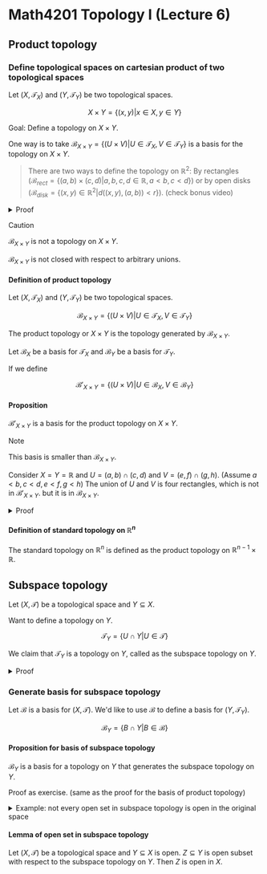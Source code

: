 # Math4201 Topology I (Lecture 6)

## Product topology

### Define topological spaces on cartesian product of two topological spaces

Let $(X,\mathcal{T}_X)$ and $(Y,\mathcal{T}_Y)$ be two topological spaces.

$$
X\times Y=\{(x,y)|x\in X,y\in Y\}
$$

Goal: Define a topology on $X\times Y$.

One way is to take $\mathcal{B}_{X\times Y}=\{(U\times V)|U\in \mathcal{T}_X,V\in \mathcal{T}_Y\}$ is a basis for the topology on $X\times Y$.

> There are two ways to define the topology on $\mathbb{R}^2$: By rectangles ($\mathcal{B}_{rect}=\{(a,b)\times (c,d)|a,b,c,d\in \mathbb{R},a<b,c<d\}$) or by open disks ($\mathcal{B}_{disk}=\{(x,y)\in \mathbb{R}^2|d((x,y),(a,b))<r\}$). (check bonus video)

<details>
<summary>Proof</summary>

Take $U=X,V=Y$, then $(x,y)\in (U\times V)=X\times Y$.

So the first property of basis is satisfied.

Check the second property of basis:

Let $B_1=U_1\times V_1,B_2=U_2\times V_2$ be two basis elements, and $(x,y)\in B_1\cap B_2$.

$$
B_1\cap B_2=(U_1\times V_1)\cap (U_2\times V_2)=(U_1\cap U_2)\times (V_1\cap V_2)
$$

Since $U_1\cap U_2\in \mathcal{T}_X$ and $V_1\cap V_2\in \mathcal{T}_Y$, we have $(U_1\cap U_2)\times (V_1\cap V_2)\in \mathcal{B}_{X\times Y}$.

Take $B_3=(U_1\cap U_2)\times (V_1\cap V_2)$, then $(x,y)\in B_3=B_1\cap B_2$.

</details>

> [!CAUTION]
>
> $\mathcal{B}_{X\times Y}$ is not a topology on $X\times Y$.
>
> $\mathcal{B}_{X\times Y}$ is not closed with respect to arbitrary unions.

#### Definition of product topology

Let $(X,\mathcal{T}_X)$ and $(Y,\mathcal{T}_Y)$ be two topological spaces.

$$
\mathcal{B}_{X\times Y}=\{(U\times V)|U\in \mathcal{T}_X,V\in \mathcal{T}_Y\}
$$

The product topology or $X\times Y$ is the topology generated by $\mathcal{B}_{X\times Y}$.

Let $\mathcal{B}_X$ be a basis for $\mathcal{T}_X$ and $\mathcal{B}_Y$ be a basis for $\mathcal{T}_Y$.

If we define

$$
\mathcal{B}'_{X\times Y}=\{(U\times V)|U\in \mathcal{B}_X,V\in \mathcal{B}_Y\}
$$

#### Proposition

$\mathcal{B}'_{X\times Y}$ is a basis for the product topology on $X\times Y$.

> [!NOTE]
>
> This basis is smaller than $\mathcal{B}_{X\times Y}$.
>
> Consider $X=Y=\mathbb{R}$ and $U=(a,b)\cap (c,d)$ and $V=(e,f)\cap (g,h)$. (Assume $a<b,c<d,e<f,g<h$) The union of $U$ and $V$ is four rectangles, which is not in $\mathcal{B}'_{X\times Y}$. but it is in $\mathcal{B}_{X\times Y}$.

<details>
<summary>Proof</summary>

Using the [lemma](https://notenextra.trance-0.com/Math4201/Math4201_L4#theorem-of-basis-of-topology) from Friday. it suffices to show that:

Let $W\in X\times Y$ and $(x,y)\in W$, we need to show that there are $B\in \mathcal{B}_X, B'\in \mathcal{B}_Y$ such that $(x,y)\in (B\times B')\subseteq W$.

Since $W$ is open with respect to the topology generated by $\mathcal{B}_{X\times Y}$, in particular, there is $U\times V$ such that $(x,y)\in U\times V\subseteq W$. And $x\in U$ and $y\in V$.

Since $U\in \mathcal{B}_X$ and $V\in \mathcal{B}_Y$, by property of basis $\mathcal{B}_X$ and $\mathcal{B}_Y$, $\forall x\in U$, $\exists B\in \mathcal{B}_X$ such that $x\in B\subseteq U$ and $\forall y\in V$, $\exists B'\in \mathcal{B}_Y$ such that $y\in B'\subseteq V$.

So $(x,y)\in (B\times B')\subseteq U\times V\subseteq W$.

</details>

#### Definition of standard topology on $\mathbb{R}^n$

The standard topology on $\mathbb{R}^n$ is defined as the product topology on $\mathbb{R}^{n-1}\times \mathbb{R}$.

## Subspace topology

Let $(X,\mathcal{T})$ be a topological space and $Y\subseteq X$.

Want to define a topology on $Y$.

$$
\mathcal{T}_Y=\{U\cap Y|U\in \mathcal{T}\}
$$

We claim that $\mathcal{T}_Y$ is a topology on $Y$, called as the subspace topology on $Y$.

<details>
<summary>Proof</summary>

First, $\emptyset \cap Y=\emptyset \in \mathcal{T}_Y$ and $Y=X\cap Y\in \mathcal{T}_Y$.

Second, let $\{U_\alpha\cap Y\}_{\alpha \in I}$ be collection of open sets in $\mathcal{T}_Y$. Note that $U_\alpha\in \mathcal{T}$ for all $\alpha \in I$.

So, $\bigcup_{\alpha \in I} U_\alpha\cap Y=\left(\bigcup_{\alpha \in I} U_\alpha\right)\cap Y\in \mathcal{T}_Y$ because $\bigcup_{\alpha \in I} U_\alpha\in \mathcal{T}$.

Third, let $\{U_i\cap Y\}_{i=1}^n$ be a finite collection of open sets in $\mathcal{T}_Y$. Note that $U_i\in \mathcal{T}$ for all $i=1,2,\ldots,n$.
So, $\bigcap_{i=1}^n U_i\cap Y=\left(\bigcap_{i=1}^n U_i\right)\cap Y\in \mathcal{T}_Y$ because $\bigcap_{i=1}^n U_i\in \mathcal{T}$.

</details>

### Generate basis for subspace topology

Let $\mathcal{B}$ is a basis for $(X,\mathcal{T})$. We'd like to use $\mathcal{B}$ to define a basis for $(Y,\mathcal{T}_Y)$.

$$
\mathcal{B}_Y=\{B\cap Y|B\in \mathcal{B}\}
$$

#### Proposition for basis of subspace topology

$\mathcal{B}_Y$ is a basis for a topology on $Y$ that generates the subspace topology on $Y$.

Proof as exercise. (same as the proof for the basis of product topology)

<details>
<summary>Example: not every open set in subspace topology is open in the original space</summary>

Let $X=\mathbb{R}$ with standard topology and $Y=[0,1]\cup [2,3]$. equipped with subspace topology generated by the standard basis for $\mathbb{R}$.

so $[0,1]=(-1,\frac{3}{2})\cap Y$ In particular, $[0,1]$ is open set in $Y$, but not an open set in $\mathbb{R}$.

</details>

#### Lemma of open set in subspace topology

Let $(X,\mathcal{T})$ be a topological space and $Y\subseteq X$ is open. $Z\subseteq Y$ is open subset with respect to the subspace topology on $Y$. Then $Z$ is open in $X$.